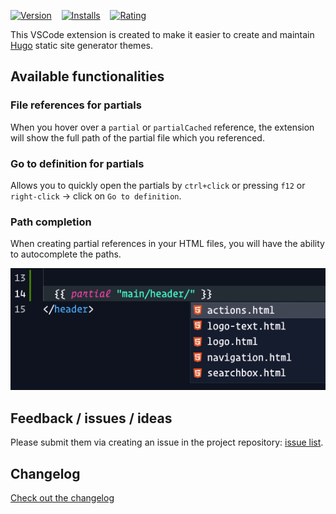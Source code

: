 [![Version](https://vsmarketplacebadge.apphb.com/version/eliostruyf.vscode-hugo-themer.svg)](https://marketplace.visualstudio.com/items?itemName=eliostruyf.vscode-hugo-themer)
&nbsp;&nbsp;
[![Installs](https://vsmarketplacebadge.apphb.com/installs/eliostruyf.vscode-hugo-themer.svg)](https://marketplace.visualstudio.com/items?itemName=eliostruyf.vscode-hugo-themer)
&nbsp;&nbsp;
[![Rating](https://vsmarketplacebadge.apphb.com/rating/eliostruyf.vscode-hugo-themer.svg)](https://marketplace.visualstudio.com/items?itemName=eliostruyf.vscode-hugo-themer&ssr=false#review-details)

This VSCode extension is created to make it easier to create and maintain [Hugo](https://gohugo.io/) static site generator themes. 

## Available functionalities

### File references for partials

When you hover over a `partial` or `partialCached` reference, the extension will show the full path of the partial file which you referenced.

### Go to definition for partials

Allows you to quickly open the partials by `ctrl+click` or pressing `f12` or `right-click` -> click on `Go to definition`.

### Path completion

When creating partial references in your HTML files, you will have the ability to autocomplete the paths.

![Autocomplete](./assets/path-completion.png)

## Feedback / issues / ideas

Please submit them via creating an issue in the project repository: [issue list](https://github.com/estruyf/vscode-hugo-themer/issues).

## Changelog

[Check out the changelog](https://github.com/estruyf/vscode-hugo-themer/blob/master/changelog.md)